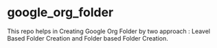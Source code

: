 # google_org_folder
This repo helps in Creating Google Org Folder by two approach : Leavel Based Folder Creation and Folder based Folder Creation.
